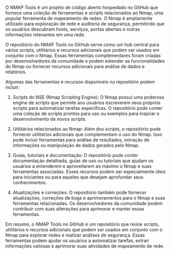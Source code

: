 O NMAP Tools é um projeto de código aberto hospedado no GitHub que fornece uma coleção de ferramentas e scripts relacionados ao Nmap, uma popular ferramenta de mapeamento de redes. O Nmap é amplamente utilizado para exploração de rede e auditoria de segurança, permitindo que os usuários descubram hosts, serviços, portas abertas e outras informações relevantes em uma rede.

O repositório do NMAP Tools no GitHub serve como um hub central para vários scripts, utilitários e recursos adicionais que podem ser usados em conjunto com o Nmap. Essas ferramentas complementares foram criadas por desenvolvedores da comunidade e podem estender as funcionalidades do Nmap ou fornecer recursos adicionais para análise de dados e relatórios.

Algumas das ferramentas e recursos disponíveis no repositório podem incluir:

1. Scripts do NSE (Nmap Scripting Engine): O Nmap possui uma poderosa engine de scripts que permite aos usuários escreverem seus próprios scripts para automatizar tarefas específicas. O repositório pode conter uma coleção de scripts prontos para uso ou exemplos para inspirar o desenvolvimento de novos scripts.

2. Utilitários relacionados ao Nmap: Além dos scripts, o repositório pode fornecer utilitários adicionais que complementam o uso do Nmap. Isso pode incluir ferramentas para análise de resultados, extração de informações ou manipulação de dados gerados pelo Nmap.

3. Guias, tutoriais e documentação: O repositório pode conter documentação detalhada, guias de uso ou tutoriais que ajudam os usuários a entenderem e aproveitarem ao máximo o Nmap e suas ferramentas associadas. Esses recursos podem ser especialmente úteis para iniciantes ou para aqueles que desejam aprofundar seus conhecimentos.

4. Atualizações e correções: O repositório também pode fornecer atualizações, correções de bugs e aprimoramentos para o Nmap e suas ferramentas relacionadas. Os desenvolvedores da comunidade podem contribuir com suas alterações para aprimorar e manter essas ferramentas.

Em resumo, o NMAP Tools no GitHub é um repositório que reúne scripts, utilitários e recursos adicionais que podem ser usados em conjunto com o Nmap para explorar redes e realizar análises de segurança. Essas ferramentas podem ajudar os usuários a automatizar tarefas,
extrair informações valiosas e aprimorar suas atividades de mapeamento de rede.
